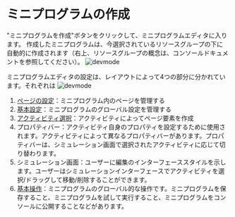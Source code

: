 # ミニプログラムの作成
"ミニプログラムを作成"ボタンをクリックして、ミニプログラムエディタに入ります。
作成したミニプログラムは、今選択されているリソースグループの下に自動的に作成されます（右上、リソースグループの概念は、コンソールドキュメントを参照してください）。
![devmode](https://docimages.blob.core.chinacloudapi.cn/images/Kris/Apps/createpanel20201120.png)

ミニプログラムエディタの設定は、レイアウトによって4つの部分に分かれています。それぞれは
![devmode](https://docimages.blob.core.chinacloudapi.cn/images/Kris/AppsV2/buju.png)
1. [ページの設定](../devApps/appsedit/PageSetting.md)：ミニプログラム内のページを管理する
2. [基本設定](../devApps/appsedit/BasicSetting.md)：ミニプログラムのグローバル設定を管理する
3. [アクティビティ選択](../devApps/appsedit/component/aboutComponent.md)：アクティビティによってページ要素を作成
4. プロパティバー：アクティビティ自身のプロパティを設定するために使用されます。アクティビティによって異なるプロパティバーがあります。プロパティバーは、シミュレーション画面で選択されたアクティビティに応じて切り替わります。
5. シミュレーション画面：ユーザーに編集のインターフェーススタイルを示します。ユーザーはシミュレーションインターフェースでアクティビティを選択/ドラッグして移動/削除することができます。
6. [基本操作](.\appsedit\runapps.md)：ミニプログラムのグローバル的な操作です。ミニプログラムを保存すること、ミニプログラムを試して実行すること、ミニプログラムをコンソールに公開することなどがあります。